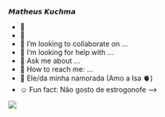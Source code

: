 
   𝙈𝙖𝙩𝙝𝙚𝙪𝙨 𝙆𝙪𝙘𝙝𝙢𝙖

- 👾 
- 🥵 
- 🤪 I’m looking to collaborate on ...
- 🤔 I’m looking for help with ...
- 🤮 Ask me about ...
- 💩 How to reach me: ...
- 🥶 Ele/da minha namorada (Amo a Isa 🫀)
- ☺️ Fun fact: Não gosto de estrogonofe
-->


![](https://media.tenor.com/6S88HO5ImR8AAAAj/troll-face.gif)
